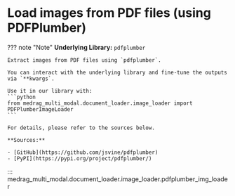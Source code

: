 # Load images from PDF files (using PDFPlumber)

??? note "Note"
    **Underlying Library:** `pdfplumber`

    Extract images from PDF files using `pdfplumber`.

    You can interact with the underlying library and fine-tune the outputs via `**kwargs`.

    Use it in our library with:
    ```python
    from medrag_multi_modal.document_loader.image_loader import PDFPlumberImageLoader
    ```

    For details, please refer to the sources below.

    **Sources:**

    - [GitHub](https://github.com/jsvine/pdfplumber)
    - [PyPI](https://pypi.org/project/pdfplumber/)

::: medrag_multi_modal.document_loader.image_loader.pdfplumber_img_loader
